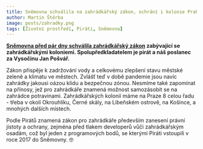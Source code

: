 ```yaml
---
title: Sněmovna schválila na zahrádkářský zákon, ochrání i kolonie Prahy 8
author: Martin Štěrba
image: posts/zahradky.png
tags: [Životní prostředí, Piráti, Sněmovna]
---
```


**[Sněmovna před pár dny schválila zahrádkářský zákon](https://www.pirati.cz/tiskove-zpravy/klima-zelen-developeri-zahradkarsky-zakon.html) zabývající se zahrádkářskými koloniemi. Spolupředkladatelem je pirát a náš poslanec za Vysočinu Jan Pošvář.**

Zákon přispěje k zadržování vody a celkovému zlepšení stavu městské zeleně a klimatu ve městech. Zvlášť teď v době pandemie jsou navíc zahrádky jakousi oázou klidu a bezpečnou zónou. Nesmíme také zapomínat na přínosy, jež pro zahrádkáře znamená možnost samozásobit se na zahrádce potravinami.
Zahrádkářských kolonií máme na Praze 8 celou řadu - třeba v okolí Okrouhlíku, Černé skály, na Libeňském ostrově, na Košince, a mnohých dalších místech.

Podle Pirátů znamená zákon pro zahrádkáře především zanesení právní jistoty a ochrany, zejména před tlakem developerů vůči zahrádkářským osadám, což byl jeden z programových bodů, se kterými Piráti vstoupili v roce 2017 do Sněmovny. 🤓
